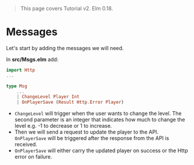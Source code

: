 > This page covers Tutorial v2. Elm 0.18.

# Messages

Let's start by adding the messages we will need.

In __src/Msgs.elm__ add:

```elm
import Http
...

type Msg
    ...
    | ChangeLevel Player Int
    | OnPlayerSave (Result Http.Error Player)
```

- `ChangeLevel` will trigger when the user wants to change the level. The second parameter is an integer that indicates how much to change the level e.g. -1 to decrease or 1 to increase.
- Then we will send a request to update the player to the API. `OnPlayerSave` will be triggered after the response from the API is received.
- `OnPlayerSave` will either carry the updated player on success or the Http error on failure.
